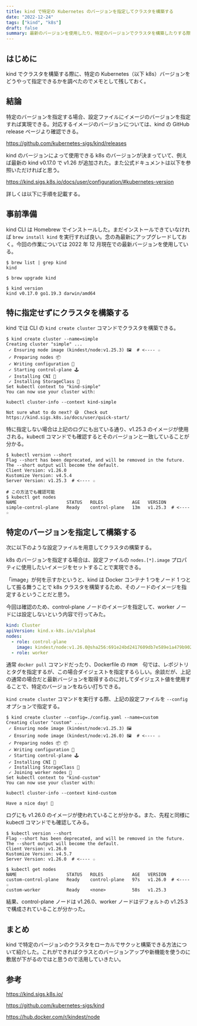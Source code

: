 ```yaml
---
title: kind で特定の Kubernetes のバージョンを指定してクラスタを構築する
date: "2022-12-24"
tags: ["kind", "k8s"]
draft: false
summary: 最新のバージョンを使用したり、特定のバージョンでクラスタを構築したりする際に調べた
---
```


## はじめに

kind でクラスタを構築する際に、特定の Kubernetes（以下 k8s）バージョンをどうやって指定できるかを調べたのでメモとして残しておく。

## 結論

特定のバージョンを指定する場合、設定ファイルにイメージのバージョンを指定すれば実現できる。対応するイメージのバージョンについては、kind の GitHub release ページより確認できる。

https://github.com/kubernetes-sigs/kind/releases

kind のバージョンによって使用できる k8s のバージョンが決まっていて、例えば最新の kind v0.17.0 で v1.26 が追加された。また公式ドキュメントは以下を参照いただければと思う。

https://kind.sigs.k8s.io/docs/user/configuration/#kubernetes-version

詳しくは以下に手順を記載する。

## 事前準備

kind CLI は Homebrew でインストールした。まだインストールできていなければ `brew install kind` を実行すれば良い。念の為最新にアップグレードしておく。今回の作業については 2022 年 12 月現在での最新バージョンを使用している。

```shell
$ brew list | grep kind
kind

$ brew upgrade kind

$ kind version
kind v0.17.0 go1.19.3 darwin/amd64
```

## 特に指定せずにクラスタを構築する

kind では CLI の `kind create cluster` コマンドでクラスタを構築できる。

```shell
$ kind create cluster --name=simple
Creating cluster "simple" ...
 ✓ Ensuring node image (kindest/node:v1.25.3) 🖼  # <---- ☆
 ✓ Preparing nodes 📦
 ✓ Writing configuration 📜
 ✓ Starting control-plane 🕹️
 ✓ Installing CNI 🔌
 ✓ Installing StorageClass 💾
Set kubectl context to "kind-simple"
You can now use your cluster with:

kubectl cluster-info --context kind-simple

Not sure what to do next? 😅  Check out https://kind.sigs.k8s.io/docs/user/quick-start/
```

特に指定しない場合は上記のログにも出ている通り、v1.25.3 のイメージが使用される。kubectl コマンドでも確認するとそのバージョンと一致していることが分かる。

```shell
$ kubectl version --short
Flag --short has been deprecated, and will be removed in the future. The --short output will become the default.
Client Version: v1.26.0
Kustomize Version: v4.5.4
Server Version: v1.25.3  # <---- ☆

# この方法でも確認可能
$ kubectl get nodes
NAME                   STATUS   ROLES           AGE   VERSION
simple-control-plane   Ready    control-plane   13m   v1.25.3  # <---- ☆
```

## 特定のバージョンを指定して構築する

次に以下のような設定ファイルを用意してクラスタの構築する。

k8s のバージョンを指定する場合は、設定ファイルの `nodes.[*].image` プロパティに使用したいイメージをセットすることで実現できる。

「image」が何を示すかというと、kind は Docker コンテナ 1 つをノード 1 つとして振る舞うことで k8s クラスタを構築するため、そのノードのイメージを指定するということだと思う。

今回は確認のため、control-plane ノードのイメージを指定して、worker ノードには設定しないという内容で行ってみた。

```yaml:config.yaml showLineNumbers
kind: Cluster
apiVersion: kind.x-k8s.io/v1alpha4
nodes:
  - role: control-plane
    image: kindest/node:v1.26.0@sha256:691e24bd2417609db7e589e1a479b902d2e209892a10ce375fab60a8407c7352
  - role: worker
```

通常 `docker pull` コマンドだったり、Dockerfile の `FROM`　句では、レポジトリとタグを指定するが、この場合ダイジェストを指定するらしい。余談だが、上記の通常の場合だと最新バージョンを取得するのに対してダイジェスト値を使用することで、特定のバージョンをねらい打ちできる。

`kind create cluster` コマンドを実行する際、上記の設定ファイルを `--config` オプションで指定する。

```shell
$ kind create cluster --config=./config.yaml --name=custom
Creating cluster "custom" ...
 ✓ Ensuring node image (kindest/node:v1.25.3) 🖼
 ✓ Ensuring node image (kindest/node:v1.26.0) 🖼  # <---- ☆
 ✓ Preparing nodes 📦 📦
 ✓ Writing configuration 📜
 ✓ Starting control-plane 🕹️
 ✓ Installing CNI 🔌
 ✓ Installing StorageClass 💾
 ✓ Joining worker nodes 🚜
Set kubectl context to "kind-custom"
You can now use your cluster with:

kubectl cluster-info --context kind-custom

Have a nice day! 👋
```

ログにも v1.26.0 のイメージが使われていることが分かる。また、先程と同様に kubectl コマンドでも確認してみる。

```shell
$ kubectl version --short
Flag --short has been deprecated, and will be removed in the future. The --short output will become the default.
Client Version: v1.26.0
Kustomize Version: v4.5.7
Server Version: v1.26.0  # <---- ☆

$ kubectl get nodes
NAME                   STATUS   ROLES           AGE   VERSION
custom-control-plane   Ready    control-plane   97s   v1.26.0  # <---- ☆
custom-worker          Ready    <none>          58s   v1.25.3
```

結果、control-plane ノードは v1.26.0、worker ノードはデフォルトの v1.25.3 で構成されていることが分かった。

## まとめ

kind で特定のバージョンのクラスタをローカルでサクッと構築できる方法について紹介した。これができればクラスとのバージョンアップや新機能を使うのに敷居が下がるのではと思うので活用していきたい。

## 参考

https://kind.sigs.k8s.io/

https://github.com/kubernetes-sigs/kind

https://hub.docker.com/r/kindest/node
